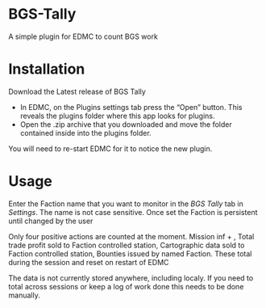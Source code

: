 # BGS-Tally
A simple plugin for EDMC to count BGS work

# Installation
Download the Latest release of BGS Tally
 - In EDMC, on the Plugins settings tab press the “Open” button. This reveals the plugins folder where this app looks for plugins.
 - Open the .zip archive that you downloaded and move the folder contained inside into the plugins folder.

You will need to re-start EDMC for it to notice the new plugin.

# Usage
Enter the Faction name that you want to monitor in the *BGS Tally* tab in *Settings*. The name is not case sensitive. Once set the Faction is persistent until changed by the user

Only four positive actions are counted at the moment. Mission inf + , Total trade profit sold to Faction controlled station, Cartographic data sold to Faction controlled station, Bounties issued by named Faction. These total during the session and reset on restart of EDMC

The data is not currently stored anywhere, including localy. If you need to total across sessions or keep a log of work done this needs to be done manually.

